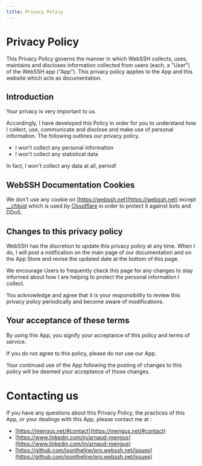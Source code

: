 ```yaml
---
title: Privacy Policy
---
```


# Privacy Policy
This Privacy Policy governs the manner in which WebSSH collects, uses, maintains and discloses information collected from users (each, a "User") of the WebSSH app ("App"). This privacy policy applies to the App and this website which acts as documentation.

## Introduction 
Your privacy is very important to us. 

Accordingly, I have developed this Policy in order for you to understand how I collect, use, communicate and disclose and make use of personal information. The following outlines our privacy policy. 

* I won't collect any personal information
* I won't collect any statistical data

In fact, I won't collect any data at all, period!

## WebSSH Documentation Cookies
We don't use any cookie on [https://webssh.net](https://webssh.net) except [__cfduid](https://support.cloudflare.com/hc/en-us/articles/200170156-Understanding-the-Cloudflare-Cookies) which is used by [Cloudflare](https://www.cloudflare.com) in order to protect it against bots and DDoS.

## Changes to this privacy policy
WebSSH has the discretion to update this privacy policy at any time. When I do, I will post a notification on the main page of our documentation and on the App Store and revise the updated date at the bottom of this page. 

We encourage Users to frequently check this page for any changes to stay informed about how I are helping to protect the personal information I collect. 

You acknowledge and agree that it is your responsibility to review this privacy policy periodically and become aware of modifications.

## Your acceptance of these terms
By using this App, you signify your acceptance of this policy and terms of service. 

If you do not agree to this policy, please do not use our App. 

Your continued use of the App following the posting of changes to this policy will be deemed your acceptance of those changes.

# Contacting us
If you have any questions about this Privacy Policy, the practices of this App, or your dealings with this App, please contact me at :

* [https://mengus.net/#contact](https://mengus.net/#contact)
* [https://www.linkedin.com/in/arnaud-mengus](https://www.linkedin.com/in/arnaud-mengus)
* [https://github.com/isontheline/pro.webssh.net/issues](https://github.com/isontheline/pro.webssh.net/issues)